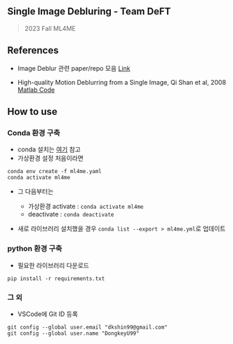 ## Single Image Debluring - Team DeFT

> 2023 Fall ML4ME

## References

- Image Deblur 관련 paper/repo 모음 [Link]('https://github.com/subeeshvasu/Awesome-Deblurring')

- High-quality Motion Deblurring from a Single Image, Qi Shan et al, 2008 [Matlab Code]('https://github.com/yangyangHu/deblur/tree/master')

## How to use

### Conda 환경 구축

- conda 설치는 [여기]('https://conda.io/projects/conda/en/latest/user-guide/install/index.html') 참고
- 가상환경 설정 처음이라면

```
conda env create -f ml4me.yaml
conda activate ml4me
```

- 그 다음부터는

  - 가상환경 activate : `conda activate ml4me`
  - deactivate : `conda deactivate`

- 새로 라이브러리 설치했을 경우
  `conda list --export > ml4me.yml`로 업데이트

### python 환경 구축

- 필요한 라이브러리 다운로드

```
pip install -r requirements.txt
```

### 그 외

- VSCode에 Git ID 등록

```
git config --global user.email "dkshin99@gmail.com"
git config --global user.name "DongkeyU99"
```
